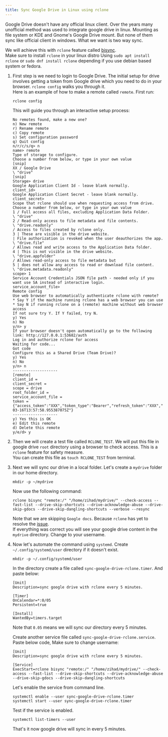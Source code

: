 ```yaml
---
title: Sync Google Drive in Linux using rclone
---
```


Google Drive doesn't have any official linux client. Over the years many unofficial method was used to integrate google drive in linux. Mounting as file system or KDE and Gnome's Google Drive mount. But none of them sync like official client in windows. What we want is two way sync.  

We will achieve this with `rclone` feature called [bisync](https://rclone.org/bisync/).  
Make sure to install `rclone` in your linux distro Using `sudo apt install rclone` or `sudo dnf install rclone` depending if you use debian based system or fedora.  

1. First step is we need to login to Google Drive. The initial setup for drive involves getting a token from Google drive which you need to do in your browser. `rclone config` walks you through it.   
Here is an example of how to make a remote called `remote`. First run:  

   ```
   rclone config
   ```  
   This will guide you through an interactive setup process:  

   ```
   No remotes found, make a new one?
   n) New remote
   r) Rename remote
   c) Copy remote
   s) Set configuration password
   q) Quit config
   n/r/c/s/q> n
   name> remote
   Type of storage to configure.
   Choose a number from below, or type in your own value
   [snip]
   XX / Google Drive
   \ "drive"
   [snip]
   Storage> drive
   Google Application Client Id - leave blank normally.
   client_id>
   Google Application Client Secret - leave blank normally.
   client_secret>
   Scope that rclone should use when requesting access from drive.
   Choose a number from below, or type in your own value
   1 / Full access all files, excluding Application Data Folder.
   \ "drive"
   2 / Read-only access to file metadata and file contents.
   \ "drive.readonly"
   / Access to files created by rclone only.
   3 | These are visible in the drive website.
   | File authorization is revoked when the user deauthorizes the app.
   \ "drive.file"
   / Allows read and write access to the Application Data folder.
   4 | This is not visible in the drive website.
   \ "drive.appfolder"
   / Allows read-only access to file metadata but
   5 | does not allow any access to read or download file content.
   \ "drive.metadata.readonly"
   scope> 1
   Service Account Credentials JSON file path - needed only if you want use SA instead of interactive login.
   service_account_file>
   Remote config
   Use web browser to automatically authenticate rclone with remote?
   * Say Y if the machine running rclone has a web browser you can use
   * Say N if running rclone on a (remote) machine without web browser access
   If not sure try Y. If Y failed, try N.
   y) Yes
   n) No
   y/n> y
   If your browser doesn't open automatically go to the following link: http://127.0.0.1:53682/auth
   Log in and authorize rclone for access
   Waiting for code...
   Got code
   Configure this as a Shared Drive (Team Drive)?
   y) Yes
   n) No
   y/n> n
   --------------------
   [remote]
   client_id = 
   client_secret = 
   scope = drive
   root_folder_id = 
   service_account_file =
   token = {"access_token":"XXX","token_type":"Bearer","refresh_token":"XXX","expiry":"2014-03-16T13:57:58.955387075Z"}
   --------------------
   y) Yes this is OK
   e) Edit this remote
   d) Delete this remote
   y/e/d> y
   ```


2. Then we will create a test file called `RCLONE_TEST`. We will put this file in google drive `root` directory  using a browser to check access. This is a `rclone` feature for safety measure.  
You can create this file as `touch RCLONE_TEST` from terminal.  
3. Next we will sync our drive in a local folder. Let's create a `mydrive` folder in our home directory.  
   ```
   mkdir -p ~/mydrive
   ```
   Now use the following command:  
   ```
   rclone bisync "remote:/" "/home/zihad/mydrive/" --check-access --fast-list --drive-skip-shortcuts --drive-acknowledge-abuse --drive-skip-gdocs --drive-skip-dangling-shortcuts --verbose --resync
   ```  
   Note that we are skipping `Google docs`. Because `rclone` has yet to resolve the [issue](https://github.com/rclone/rclone/issues/5696).   
    If everything was correct you will see your google drive content in the `mydrive` directory.  Change to your username.  
     
4. Now let's automate the command using `systemd`.  Create `~/.config/systemd/user` directory if it doesn't exist.  
   ```
   mkdir -p ~/.config/systemd/user
   ```
   In the directory create a file called `sync-google-drive-rclone.timer`. And paste below:  
   ```
   [Unit]
   Description=sync google drive with rclone every 5 minutes.
   
   [Timer]
   OnCalendar=*:0/05
   Persistent=true
   
   [Install]
   WantedBy=timers.target

   ```  
   Note that `0.05` means we will sync our directory every 5 minutes.  
   
   Create another service file called `sync-google-drive-rclone.service`. Paste below code, Make sure to change username:   
   ```
   [Unit]
   Description=sync google drive with rclone every 5 minutes.
   
   [Service]
   ExecStart=rclone bisync "remote:/" "/home/zihad/mydrive/" --check-access --fast-list --drive-skip-shortcuts --drive-acknowledge-abuse --drive-skip-gdocs --drive-skip-dangling-shortcuts
   ```
   
   Let's enable the service from command line.
   ```  
   systemctl enable --user sync-google-drive-rclone.timer
   systemctl start --user sync-google-drive-rclone.timer
   ```
   Test if the service is enabled.  
   ```
   systemctl list-timers --user
   ```
   That's it now google drive will sync in every 5 minutes.
